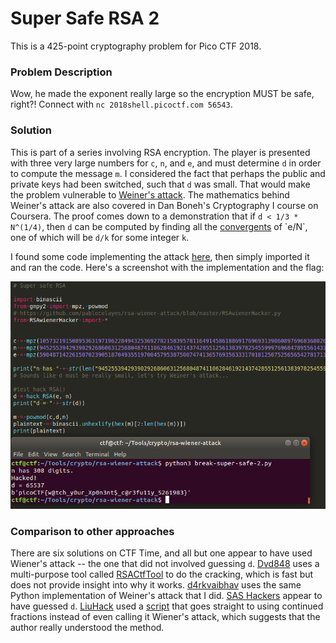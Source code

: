 # Super Safe RSA 2

This is a 425-point cryptography problem for Pico CTF 2018.

### Problem Description

Wow, he made the exponent really large so the encryption MUST be safe, right?! Connect with `nc 2018shell.picoctf.com 56543`.

### Solution

This is part of a series involving RSA encryption. The player is presented with three very large numbers for `c`, `n`, and `e`, and must determine `d` in order to compute the message `m`. I considered the fact that perhaps the public and private keys had been switched, such that `d` was small. That would make the problem vulnerable to [Weiner's attack](https://en.wikipedia.org/wiki/Wiener%27s_Attack). The mathematics behind Weiner's attack are also covered in Dan Boneh's Cryptography I course on Coursera. The proof comes down to a demonstration that if `d < 1/3 * N^(1/4)`, then `d` can be computed by finding all the [convergents](https://en.wikipedia.org/wiki/Convergent_(continued_fraction)) of `e/N`, one of which will be `d/k` for some integer `k`.

I found some code implementing the attack [here](https://github.com/pablocelayes/rsa-wiener-attack/blob/master/RSAwienerHacker.py), then simply imported it and ran the code. Here's a screenshot with the implementation and the flag:

![./SuperSafeRSA2Solved.png](./SuperSafeRSA2Solved.png)

### Comparison to other approaches

There are six solutions on CTF Time, and all but one appear to have used Wiener's attack -- the one that did not involved guessing `d`. [Dvd848](https://github.com/Dvd848/CTFs/blob/master/2018_picoCTF/Super%20Safe%20RSA%202.md) uses a multi-purpose tool called [RSACtfTool](https://github.com/Ganapati/RsaCtfTool) to do the cracking, which is fast but does not provide insight into why it works. [d4rkvaibhav](https://github.com/d4rkvaibhav/picoCTF-2018-Writeups/tree/master/Cryptography/Super%20Safe%20RSA%202) uses the same Python implementation of Weiner's attack that I did. [SAS Hackers](https://tcode2k16.github.io/blog/posts/picoctf-2018-writeup/cryptography/#super-safe-rsa-2) appear to have guessed `d`. [LiuHack](https://github.com/liuhack/writeups/blob/master/2018/picoCTF/Super_safe_RSA2/README.md) used a [script](https://gist.github.com/mananpal1997/73d07cdc91d58b4eb5c818aaab2d38bd) that goes straight to using continued fractions instead of even calling it Wiener's attack, which suggests that the author really understood the method.
